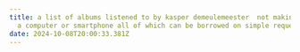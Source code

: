 ```yaml
---
title: a list of albums listened to by kasper demeulemeester  not making use of
  a computer or smartphone all of which can be borrowed on simple request
date: 2024-10-08T20:00:33.381Z
---
```

 
